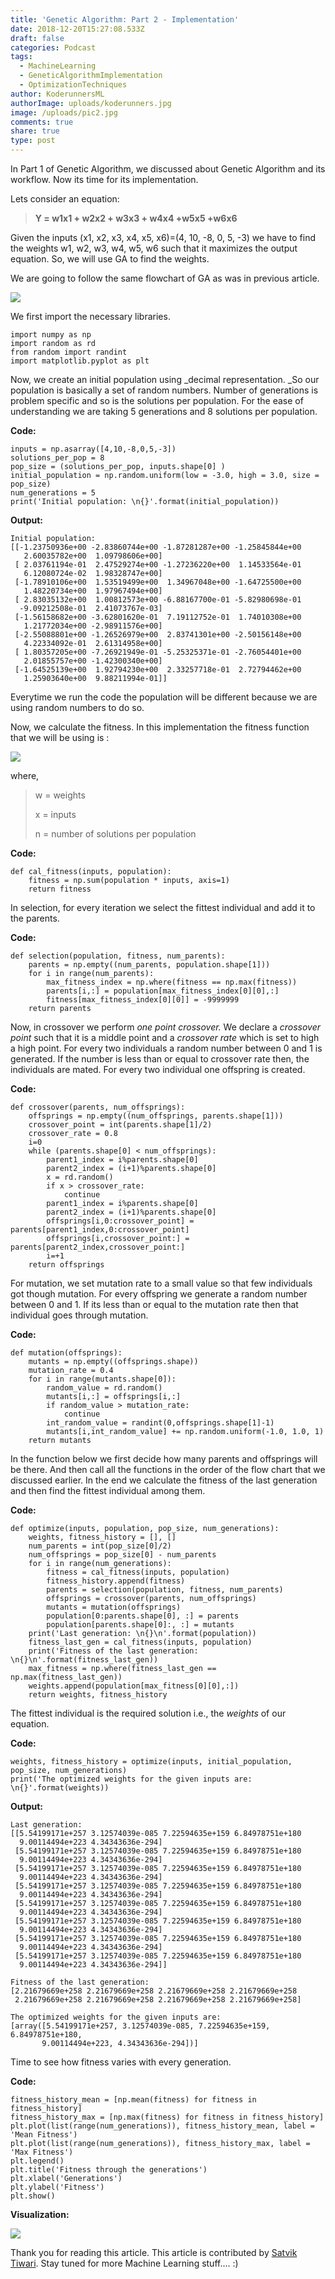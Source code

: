 ```yaml
---
title: 'Genetic Algorithm: Part 2 - Implementation'
date: 2018-12-20T15:27:08.533Z
draft: false
categories: Podcast
tags:
  - MachineLearning
  - GeneticAlgorithmImplementation
  - OptimizationTechniques
author: KoderunnersML
authorImage: uploads/koderunners.jpg
image: /uploads/pic2.jpg
comments: true
share: true
type: post
---
```

In Part 1 of Genetic Algorithm, we discussed about Genetic Algorithm and its workflow. Now its time for its implementation.

Lets consider an equation:

> **Y = w1x1 + w2x2 + w3x3 + w4x4 +w5x5 +w6x6**

Given the inputs (x1, x2, x3, x4, x5, x6)=(4, 10, -8, 0, 5, -3) we have to find the weights w1, w2, w3, w4, w5, w6 such that it maximizes the output equation. So, we will use GA to find the weights.

We are going to follow the same flowchart of GA as was in previous article.

![](/uploads/fig-2.jpg)

We first import the necessary libraries.

```
import numpy as np
import random as rd
from random import randint
import matplotlib.pyplot as plt
```

Now, we create an initial population using _decimal representation. _So our population is basically a set of random numbers. Number of generations is problem specific and so is the solutions per population. For the ease of understanding we are taking 5 generations and 8 solutions per population.

**Code:**

```
inputs = np.asarray([4,10,-8,0,5,-3])
solutions_per_pop = 8
pop_size = (solutions_per_pop, inputs.shape[0] )
initial_population = np.random.uniform(low = -3.0, high = 3.0, size = pop_size)
num_generations = 5
print('Initial population: \n{}'.format(initial_population))
```

**Output:**

```
Initial population: 
[[-1.23750936e+00 -2.83860744e+00 -1.87281287e+00 -1.25845844e+00
   2.60035782e+00  1.09798606e+00]
 [ 2.03761194e-01  2.47529274e+00 -1.27236220e+00  1.14533564e-01
   6.12080724e-02  1.98328747e+00]
 [-1.78910106e+00  1.53519499e+00  1.34967048e+00 -1.64725500e+00
   1.48220734e+00  1.97967494e+00]
 [ 2.83035132e+00  1.00812573e+00 -6.88167700e-01 -5.82980698e-01
  -9.09212508e-01  2.41073767e-03]
 [-1.56158682e+00 -3.62801620e-01  7.19112752e-01  1.74010308e+00
   1.21772034e+00 -2.98911576e+00]
 [-2.55088801e+00 -1.26526979e+00  2.83741301e+00 -2.50156148e+00
   4.22334092e-01  2.61314958e+00]
 [ 1.80357205e+00 -7.26921949e-01 -5.25325371e-01 -2.76054401e+00
   2.01855757e+00 -1.42300340e+00]
 [-1.64525139e+00  1.92794230e+00  2.33257718e-01  2.72794462e+00
   1.25903640e+00  9.88211994e-01]]
```

Everytime we run the code the population will be different because we are using random numbers to do so.

Now, we calculate the fitness. In this implementation the fitness function that we will be using is :

![](/uploads/fitness_function.gif)

where, 

> w = weights
>
> x = inputs
>
> n = number of solutions per population                                                                                                                                                                                                                                                   

**Code:**

```
def cal_fitness(inputs, population):
    fitness = np.sum(population * inputs, axis=1)
    return fitness
```

In selection, for every iteration we select the fittest individual and add it to the parents.

**Code:**

```
def selection(population, fitness, num_parents):
    parents = np.empty((num_parents, population.shape[1]))
    for i in range(num_parents):
        max_fitness_index = np.where(fitness == np.max(fitness))
        parents[i,:] = population[max_fitness_index[0][0],:]
        fitness[max_fitness_index[0][0]] = -9999999
    return parents
```

Now, in crossover we perform _one point crossover._ We declare a _crossover point_ such that it is a middle point and a _crossover rate_ which is set to high a high point. For every two individuals a random number between 0 and 1 is generated. If the number is less than or equal to crossover rate then, the individuals are mated. For every two individual one offspring is created.

**Code:**

```
def crossover(parents, num_offsprings):
    offsprings = np.empty((num_offsprings, parents.shape[1]))
    crossover_point = int(parents.shape[1]/2)
    crossover_rate = 0.8
    i=0
    while (parents.shape[0] < num_offsprings):
        parent1_index = i%parents.shape[0]
        parent2_index = (i+1)%parents.shape[0]
        x = rd.random()
        if x > crossover_rate:
            continue
        parent1_index = i%parents.shape[0]
        parent2_index = (i+1)%parents.shape[0]
        offsprings[i,0:crossover_point] = parents[parent1_index,0:crossover_point]
        offsprings[i,crossover_point:] = parents[parent2_index,crossover_point:]
        i=+1
    return offsprings
```

For mutation, we set mutation rate to a small value so that few individuals got though mutation. For every offspring we generate a random number between 0 and 1. If its less than or equal to the mutation rate then that individual goes through mutation.

**Code:**

```
def mutation(offsprings):
    mutants = np.empty((offsprings.shape))
    mutation_rate = 0.4
    for i in range(mutants.shape[0]):
        random_value = rd.random()
        mutants[i,:] = offsprings[i,:]
        if random_value > mutation_rate:
            continue
        int_random_value = randint(0,offsprings.shape[1]-1)    
        mutants[i,int_random_value] += np.random.uniform(-1.0, 1.0, 1)  
    return mutants
```

In the function below we first decide how many parents and offsprings will be there. And then call all the functions in the order of the flow chart that we discussed earlier. In the end we calculate the fitness of the last generation and then find the fittest individual among them.

**Code:**

```
def optimize(inputs, population, pop_size, num_generations):
    weights, fitness_history = [], []
    num_parents = int(pop_size[0]/2)
    num_offsprings = pop_size[0] - num_parents 
    for i in range(num_generations):
        fitness = cal_fitness(inputs, population)
        fitness_history.append(fitness)
        parents = selection(population, fitness, num_parents)
        offsprings = crossover(parents, num_offsprings)
        mutants = mutation(offsprings)
        population[0:parents.shape[0], :] = parents
        population[parents.shape[0]:, :] = mutants
    print('Last generation: \n{}\n'.format(population)) 
    fitness_last_gen = cal_fitness(inputs, population)
    print('Fitness of the last generation: \n{}\n'.format(fitness_last_gen))
    max_fitness = np.where(fitness_last_gen == np.max(fitness_last_gen))
    weights.append(population[max_fitness[0][0],:])
    return weights, fitness_history
```

The fittest individual is the required solution i.e., the _weights_ of our equation.

**Code:**

```
weights, fitness_history = optimize(inputs, initial_population, pop_size, num_generations)
print('The optimized weights for the given inputs are: \n{}'.format(weights))
```

**Output:**

```
Last generation: 
[[5.54199171e+257 3.12574039e-085 7.22594635e+159 6.84978751e+180
  9.00114494e+223 4.34343636e-294]
 [5.54199171e+257 3.12574039e-085 7.22594635e+159 6.84978751e+180
  9.00114494e+223 4.34343636e-294]
 [5.54199171e+257 3.12574039e-085 7.22594635e+159 6.84978751e+180
  9.00114494e+223 4.34343636e-294]
 [5.54199171e+257 3.12574039e-085 7.22594635e+159 6.84978751e+180
  9.00114494e+223 4.34343636e-294]
 [5.54199171e+257 3.12574039e-085 7.22594635e+159 6.84978751e+180
  9.00114494e+223 4.34343636e-294]
 [5.54199171e+257 3.12574039e-085 7.22594635e+159 6.84978751e+180
  9.00114494e+223 4.34343636e-294]
 [5.54199171e+257 3.12574039e-085 7.22594635e+159 6.84978751e+180
  9.00114494e+223 4.34343636e-294]
 [5.54199171e+257 3.12574039e-085 7.22594635e+159 6.84978751e+180
  9.00114494e+223 4.34343636e-294]]

Fitness of the last generation: 
[2.21679669e+258 2.21679669e+258 2.21679669e+258 2.21679669e+258
 2.21679669e+258 2.21679669e+258 2.21679669e+258 2.21679669e+258]

The optimized weights for the given inputs are: 
[array([5.54199171e+257, 3.12574039e-085, 7.22594635e+159, 6.84978751e+180,
       9.00114494e+223, 4.34343636e-294])]
```

Time to see how fitness varies with every generation.

**Code:**

```
fitness_history_mean = [np.mean(fitness) for fitness in fitness_history]
fitness_history_max = [np.max(fitness) for fitness in fitness_history]
plt.plot(list(range(num_generations)), fitness_history_mean, label = 'Mean Fitness')
plt.plot(list(range(num_generations)), fitness_history_max, label = 'Max Fitness')
plt.legend()
plt.title('Fitness through the generations')
plt.xlabel('Generations')
plt.ylabel('Fitness')
plt.show()
```

**Visualization:**

![](/uploads/graph.png)











Thank you for reading this article. This article is contributed by [Satvik Tiwari](https://www.linkedin.com/in/satvik-tiwari-1a2955155/). Stay tuned for more Machine Learning stuff....  :)
